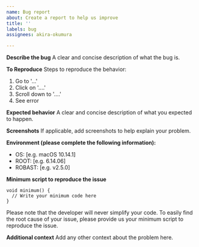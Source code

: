 ```yaml
---
name: Bug report
about: Create a report to help us improve
title: ''
labels: bug
assignees: akira-okumura

---
```


**Describe the bug**
A clear and concise description of what the bug is.

**To Reproduce**
Steps to reproduce the behavior:
1. Go to '...'
2. Click on '....'
3. Scroll down to '....'
4. See error

**Expected behavior**
A clear and concise description of what you expected to happen.

**Screenshots**
If applicable, add screenshots to help explain your problem.

**Environment (please complete the following information):**
 - OS: [e.g. macOS 10.14.1]
 - ROOT: [e.g. 6.14.06]
 - ROBAST: [e.g. v2.5.0]

**Minimum script to reproduce the issue**
```
void minimum() {
  // Write your minimum code here
}
```
Please note that the developer will never simplify your code. To easily find the root cause of your issue, please provide us your minimum script to reproduce the issue.

**Additional context**
Add any other context about the problem here.
